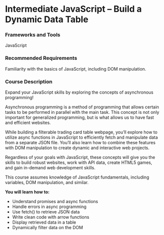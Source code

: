 # Intermediate JavaScript – Build a Dynamic Data Table

### Frameworks and Tools

JavaScript

### Recommended Requirements

Familiarity with the basics of JavaScript, including DOM manipulation.

### Course Description

Expand your JavaScript skills by exploring the concepts of asynchronous programming!

Asynchronous programming is a method of programming that allows certain tasks to be performed in parallel with the main task. This concept is not only important for generalized programming, but is what allows us to have fast and efficient websites.

While building a filterable trading card table webpage, you’ll explore how to utilize async functions in JavaScript to efficiently fetch and manipulate data from a separate JSON file. You’ll also learn how to combine these features with DOM manipulation to create dynamic and interactive web projects.

Regardless of your goals with JavaScript, these concepts will give you the skills to build robust websites, work with API data, create HTML5 games, and gain in-demand web development skills.

This course assumes knowledge of JavaScript fundamentals, including variables, DOM manipulation, and similar.

**You will learn how to:**

- Understand promises and async functions
- Handle errors in async programming
- Use fetch() to retrieve JSON data
- Write clean code with arrow functions
- Display retrieved data in a table
- Dynamically filter data on the DOM
